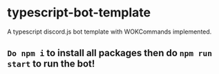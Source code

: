 # typescript-bot-template
A typescript discord.js bot template with WOKCommands implemented.

## `Do npm i` to install all packages then do `npm run start` to run the bot!